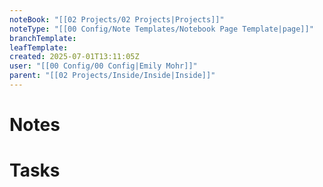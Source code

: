 ```yaml
---
noteBook: "[[02 Projects/02 Projects|Projects]]"
noteType: "[[00 Config/Note Templates/Notebook Page Template|page]]"
branchTemplate:
leafTemplate:
created: 2025-07-01T13:11:05Z
user: "[[00 Config/00 Config|Emily Mohr]]"
parent: "[[02 Projects/Inside/Inside|Inside]]"
---
```

# Notes
# Tasks
